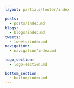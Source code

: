 ```yaml
---
layout: partials/footer/index

posts:
  - posts/index.md
blogs:
  - blogs/index.md
tweets:
  - tweets/index.md
navigation:
  - navigation/index.md

logo_section:
  - logo-section.md

bottom_section:
  - bottom/index.md
---
```

